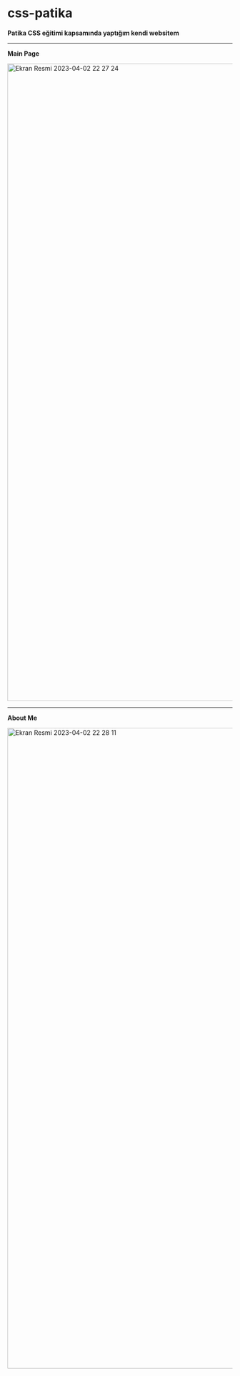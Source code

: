 # css-patika

**Patika CSS eğitimi kapsamında yaptığım kendi websitem**

-------------------------------------------------------------------------------------------------------------------------------------------------------------------------------
**Main Page**

<img width="1427" alt="Ekran Resmi 2023-04-02 22 27 24" src="https://user-images.githubusercontent.com/76476291/229375202-bfcf2b9b-8bc4-4b57-8e13-5b60c00514c1.png">

-----------------------------------------------------------------------------------------------------------------------------------------

**About Me**

<img width="1434" alt="Ekran Resmi 2023-04-02 22 28 11" src="https://user-images.githubusercontent.com/76476291/229375289-def3829b-5039-4173-84e0-22cb6e468b9e.png">

